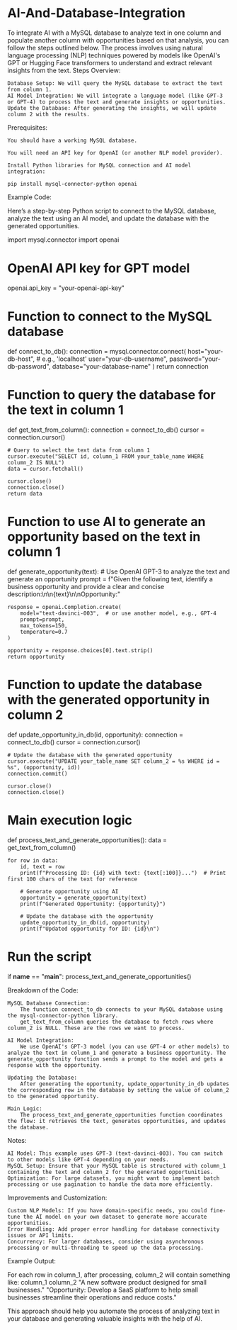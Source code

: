 # AI-And-Database-Integration
To integrate AI with a MySQL database to analyze text in one column and populate another column with opportunities based on that analysis, you can follow the steps outlined below. The process involves using natural language processing (NLP) techniques powered by models like OpenAI's GPT or Hugging Face transformers to understand and extract relevant insights from the text.
Steps Overview:

    Database Setup: We will query the MySQL database to extract the text from column 1.
    AI Model Integration: We will integrate a language model (like GPT-3 or GPT-4) to process the text and generate insights or opportunities.
    Update the Database: After generating the insights, we will update column 2 with the results.

Prerequisites:

    You should have a working MySQL database.

    You will need an API key for OpenAI (or another NLP model provider).

    Install Python libraries for MySQL connection and AI model integration:

    pip install mysql-connector-python openai

Example Code:

Here’s a step-by-step Python script to connect to the MySQL database, analyze the text using an AI model, and update the database with the generated opportunities.

import mysql.connector
import openai

# OpenAI API key for GPT model
openai.api_key = "your-openai-api-key"

# Function to connect to the MySQL database
def connect_to_db():
    connection = mysql.connector.connect(
        host="your-db-host",  # e.g., 'localhost'
        user="your-db-username",
        password="your-db-password",
        database="your-database-name"
    )
    return connection

# Function to query the database for the text in column 1
def get_text_from_column():
    connection = connect_to_db()
    cursor = connection.cursor()

    # Query to select the text data from column 1
    cursor.execute("SELECT id, column_1 FROM your_table_name WHERE column_2 IS NULL")
    data = cursor.fetchall()

    cursor.close()
    connection.close()
    return data

# Function to use AI to generate an opportunity based on the text in column 1
def generate_opportunity(text):
    # Use OpenAI GPT-3 to analyze the text and generate an opportunity
    prompt = f"Given the following text, identify a business opportunity and provide a clear and concise description:\n\n{text}\n\nOpportunity:"
    
    response = openai.Completion.create(
        model="text-davinci-003",  # or use another model, e.g., GPT-4
        prompt=prompt,
        max_tokens=150,
        temperature=0.7
    )
    
    opportunity = response.choices[0].text.strip()
    return opportunity

# Function to update the database with the generated opportunity in column 2
def update_opportunity_in_db(id, opportunity):
    connection = connect_to_db()
    cursor = connection.cursor()

    # Update the database with the generated opportunity
    cursor.execute("UPDATE your_table_name SET column_2 = %s WHERE id = %s", (opportunity, id))
    connection.commit()

    cursor.close()
    connection.close()

# Main execution logic
def process_text_and_generate_opportunities():
    data = get_text_from_column()

    for row in data:
        id, text = row
        print(f"Processing ID: {id} with text: {text[:100]}...")  # Print first 100 chars of the text for reference
        
        # Generate opportunity using AI
        opportunity = generate_opportunity(text)
        print(f"Generated Opportunity: {opportunity}")
        
        # Update the database with the opportunity
        update_opportunity_in_db(id, opportunity)
        print(f"Updated opportunity for ID: {id}\n")

# Run the script
if __name__ == "__main__":
    process_text_and_generate_opportunities()

Breakdown of the Code:

    MySQL Database Connection:
        The function connect_to_db connects to your MySQL database using the mysql-connector-python library.
        get_text_from_column queries the database to fetch rows where column_2 is NULL. These are the rows we want to process.

    AI Model Integration:
        We use OpenAI's GPT-3 model (you can use GPT-4 or other models) to analyze the text in column_1 and generate a business opportunity. The generate_opportunity function sends a prompt to the model and gets a response with the opportunity.

    Updating the Database:
        After generating the opportunity, update_opportunity_in_db updates the corresponding row in the database by setting the value of column_2 to the generated opportunity.

    Main Logic:
        The process_text_and_generate_opportunities function coordinates the flow: it retrieves the text, generates opportunities, and updates the database.

Notes:

    AI Model: This example uses GPT-3 (text-davinci-003). You can switch to other models like GPT-4 depending on your needs.
    MySQL Setup: Ensure that your MySQL table is structured with column_1 containing the text and column_2 for the generated opportunities.
    Optimization: For large datasets, you might want to implement batch processing or use pagination to handle the data more efficiently.

Improvements and Customization:

    Custom NLP Models: If you have domain-specific needs, you could fine-tune the AI model on your own dataset to generate more accurate opportunities.
    Error Handling: Add proper error handling for database connectivity issues or API limits.
    Concurrency: For larger databases, consider using asynchronous processing or multi-threading to speed up the data processing.

Example Output:

For each row in column_1, after processing, column_2 will contain something like:
column_1	column_2
"A new software product designed for small businesses."	"Opportunity: Develop a SaaS platform to help small businesses streamline their operations and reduce costs."

This approach should help you automate the process of analyzing text in your database and generating valuable insights with the help of AI.
